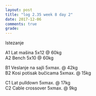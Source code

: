 ```yaml
---
layout: post
title: "log 2.35 week 8 day 2"
date: 2017-12-06
comments: true
grade:
---
```


Istezanje

A1 Lat mašina 5x12 @ 60kg     
A2 Bench 5x10 @ 60kg  

B1 Veslanje na sajli 5xmax. @ 42kg  
B2 Kosi potisak bučicama 5xmax. @ 15kg    

C1 Lat pulldown 5xmax. @ 17kg                
C2 Cable crossover 5xmax. @ 9kg      
